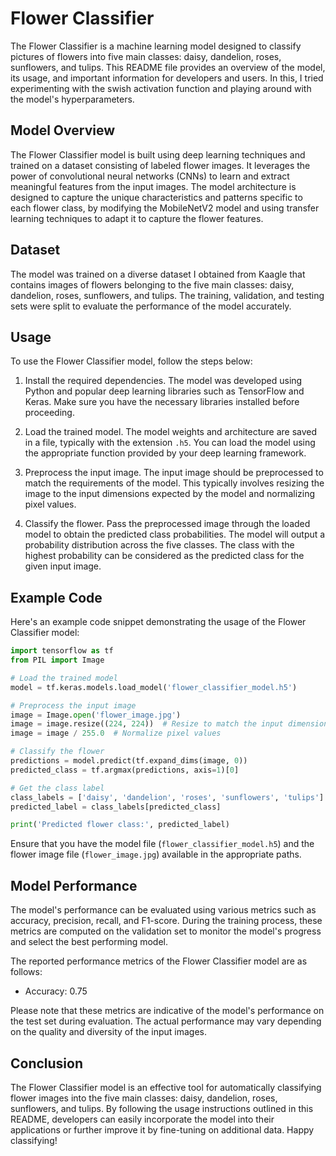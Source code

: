 # Flower Classifier

The Flower Classifier is a machine learning model designed to classify pictures of flowers into five main classes: daisy, dandelion, roses, sunflowers, and tulips. This README file provides an overview of the model, its usage, and important information for developers and users. In this, I tried experimenting with the swish activation function and playing around with the model's hyperparameters.

## Model Overview

The Flower Classifier model is built using deep learning techniques and trained on a dataset consisting of labeled flower images. It leverages the power of convolutional neural networks (CNNs) to learn and extract meaningful features from the input images. The model architecture is designed to capture the unique characteristics and patterns specific to each flower class, by modifying the MobileNetV2 model and using transfer learning techniques to adapt it to capture the flower features.

## Dataset

The model was trained on a diverse dataset I obtained from Kaagle that contains images of flowers belonging to the five main classes: daisy, dandelion, roses, sunflowers, and tulips. The training, validation, and testing sets were split to evaluate the performance of the model accurately.

## Usage

To use the Flower Classifier model, follow the steps below:

1. Install the required dependencies. The model was developed using Python and popular deep learning libraries such as TensorFlow and Keras. Make sure you have the necessary libraries installed before proceeding.

2. Load the trained model. The model weights and architecture are saved in a file, typically with the extension `.h5`. You can load the model using the appropriate function provided by your deep learning framework.

3. Preprocess the input image. The input image should be preprocessed to match the requirements of the model. This typically involves resizing the image to the input dimensions expected by the model and normalizing pixel values.

4. Classify the flower. Pass the preprocessed image through the loaded model to obtain the predicted class probabilities. The model will output a probability distribution across the five classes. The class with the highest probability can be considered as the predicted class for the given input image.

## Example Code

Here's an example code snippet demonstrating the usage of the Flower Classifier model:

```python
import tensorflow as tf
from PIL import Image

# Load the trained model
model = tf.keras.models.load_model('flower_classifier_model.h5')

# Preprocess the input image
image = Image.open('flower_image.jpg')
image = image.resize((224, 224))  # Resize to match the input dimensions expected by the model
image = image / 255.0  # Normalize pixel values

# Classify the flower
predictions = model.predict(tf.expand_dims(image, 0))
predicted_class = tf.argmax(predictions, axis=1)[0]

# Get the class label
class_labels = ['daisy', 'dandelion', 'roses', 'sunflowers', 'tulips']
predicted_label = class_labels[predicted_class]

print('Predicted flower class:', predicted_label)
```

Ensure that you have the model file (`flower_classifier_model.h5`) and the flower image file (`flower_image.jpg`) available in the appropriate paths.

## Model Performance

The model's performance can be evaluated using various metrics such as accuracy, precision, recall, and F1-score. During the training process, these metrics are computed on the validation set to monitor the model's progress and select the best performing model.

The reported performance metrics of the Flower Classifier model are as follows:

- Accuracy: 0.75

Please note that these metrics are indicative of the model's performance on the test set during evaluation. The actual performance may vary depending on the quality and diversity of the input images.

## Conclusion

The Flower Classifier model is an effective tool for automatically classifying flower images into the five main classes: daisy, dandelion, roses, sunflowers, and tulips. By following the usage instructions outlined in this README, developers can easily incorporate the model into their applications or further improve it by fine-tuning on additional data. Happy classifying!
